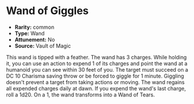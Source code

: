 
# Wand of Giggles

* **Rarity:** common
* **Type:** Wand
* **Attunement:** No
* **Source:** Vault of Magic


This wand is tipped with a feather. The wand has 3 charges. While holding it, you can use an action to expend 1 of its charges and point the wand at a humanoid you can see within 30 feet of you. The target must succeed on a DC 10 Charisma saving throw or be forced to giggle for 1 minute. Giggling doesn't prevent a target from taking actions or moving. The wand regains all expended charges daily at dawn. If you expend the wand's last charge, roll a 1d20. On a 1, the wand transforms into a Wand of Tears.

